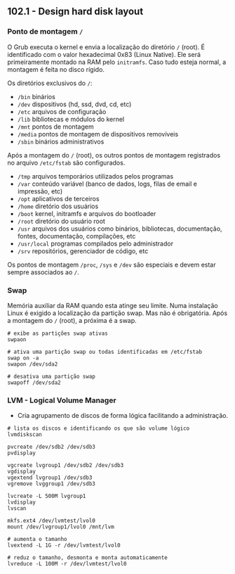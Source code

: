 ## 102.1 - Design hard disk layout

### Ponto de montagem `/`
O Grub executa o kernel e envia a localização do diretório `/` (root). É identificado com o valor hexadecimal 0x83 (Linux Native). Ele será primeiramente montado na RAM pelo `initramfs`. Caso tudo esteja normal, a montagem é feita no disco rígido.

Os diretórios exclusivos do `/`:
* `/bin`   binários
* `/dev`   dispositivos (hd, ssd, dvd, cd, etc)
* `/etc`   arquivos de configuração
* `/lib`   bibliotecas e módulos do kernel
* `/mnt`   pontos de montagem
* `/media` pontos de montagem de dispositivos removíveis
* `/sbin`  binários administrativos

Após a montagem do `/` (root), os outros pontos de montagem registrados no arquivo `/etc/fstab` são configurados.
* `/tmp`  arquivos temporários utilizados pelos programas
* `/var`  conteúdo variável (banco de dados, logs, filas de email e impressão, etc)
* `/opt`  aplicativos de terceiros
* `/home` diretório dos usuários
* `/boot` kernel, initramfs e arquivos do bootloader
* `/root` diretório do usuário root
* `/usr`  arquivos dos usuários como binários, bibliotecas, documentação, fontes, documentação, compilações, etc
* `/usr/local` programas compilados pelo administrador
* `/srv` repositórios, gerenciador de código, etc

Os pontos de montagem `/proc`, `/sys` e `/dev` são especiais e devem estar sempre associados ao `/`.

### Swap
Memória auxiliar da RAM quando esta atinge seu limite.
Numa instalação Linux é exigido a localização da partição swap. Mas não é obrigatória.
Após a montagem do `/` (root), a próxima é a swap.

```shell
# exibe as partições swap ativas
swpaon

# ativa uma partição swap ou todas identificadas em /etc/fstab
swap on -a
swapon /dev/sda2

# desativa uma partição swap
swapoff /dev/sda2
```

### LVM - Logical Volume Manager

* Cria agrupamento de discos de forma lógica facilitando a administração.

```shell
# lista os discos e identificando os que são volume lógico
lvmdiskscan

pvcreate /dev/sdb2 /dev/sdb3
pvdisplay

vgcreate lvgroup1 /dev/sdb2 /dev/sdb3
vgdisplay
vgextend lvgroup1 /dev/sdb3
vgremove lvggroup1 /dev/sdb3

lvcreate -L 500M lvgroup1
lvdisplay
lvscan

mkfs.ext4 /dev/lvmtest/lvol0
mount /dev/lvgroup1/lvol0 /mnt/lvm

# aumenta o tamanho
lvextend -L 1G -r /dev/lvmtest/lvol0

# reduz o tamanho, desmonta e monta automaticamente
lvreduce -L 100M -r /dev/lvmtest/lvol0
```
